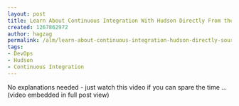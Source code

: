 ```yaml
---
layout: post
title: Learn About Continuous Integration With Hudson Directly From the Source
created: 1267862972
author: hagzag
permalink: /alm/learn-about-continuous-integration-hudson-directly-source
tags:
- DevOps
- Hudson
- Continuous Integration
---
```

No explanations needed - just watch this video if you can spare the time ... (video embedded in full post view)
<!--break-->
<object width="640" height="385"><param name="movie" value="http://www.youtube.com/v/6k0S4O2PnTc&hl=en_US&fs=1&"></param><param name="allowFullScreen" value="true"></param><param name="allowscriptaccess" value="always"></param><embed src="http://www.youtube.com/v/6k0S4O2PnTc&hl=en_US&fs=1&" type="application/x-shockwave-flash" allowscriptaccess="always" allowfullscreen="true" width="640" height="385"></embed></object>
